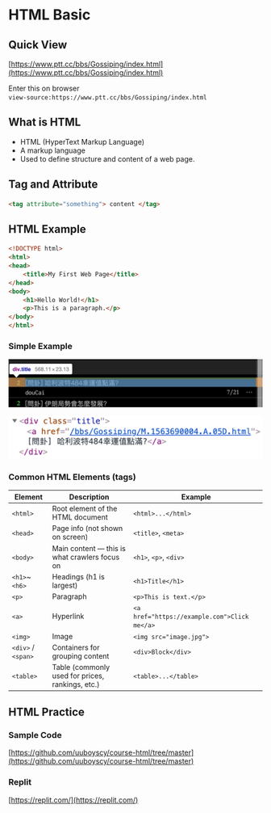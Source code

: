 # HTML Basic

## Quick View
    
[https://www.ptt.cc/bbs/Gossiping/index.html](https://www.ptt.cc/bbs/Gossiping/index.html)

Enter this on browser\
`view-source:https://www.ptt.cc/bbs/Gossiping/index.html`

## What is HTML

- HTML (HyperText Markup Language)
- A markup language
- Used to define structure and content of a web page.
    
## Tag and Attribute
    
```html
<tag attribute="something"> content </tag>
```

## HTML Example
```html
<!DOCTYPE html>
<html>
<head>
    <title>My First Web Page</title>
</head>
<body>
    <h1>Hello World!</h1>
    <p>This is a paragraph.</p>
</body>
</html>
```
    
### Simple Example
    
![Untitled](Python%20Web%20Crawler/Untitled.png)

![Untitled](Python%20Web%20Crawler/Untitled%201.png)
        
### Common HTML Elements (tags)

| Element | Description | Example |
|--------|-------------|---------|
| `<html>` | Root element of the HTML document | `<html>...</html>` |
| `<head>` | Page info (not shown on screen) | `<title>`, `<meta>` |
| `<body>` | Main content — this is what crawlers focus on | `<h1>`, `<p>`, `<div>` |
| `<h1>`~`<h6>` | Headings (h1 is largest) | `<h1>Title</h1>` |
| `<p>` | Paragraph | `<p>This is text.</p>` |
| `<a>` | Hyperlink | `<a href="https://example.com">Click me</a>` |
| `<img>` | Image | `<img src="image.jpg">` |
| `<div>` / `<span>` | Containers for grouping content | `<div>Block</div>` |
| `<table>` | Table (commonly used for prices, rankings, etc.) | `<table>...</table>` |

## HTML Practice

### Sample Code   
[https://github.com/uuboyscy/course-html/tree/master](https://github.com/uuboyscy/course-html/tree/master)

### Replit
[https://replit.com/](https://replit.com/)
